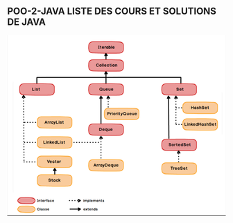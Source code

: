 ## POO-2-JAVA LISTE DES COURS ET SOLUTIONS DE JAVA

<img src="https://github.com/UNIVERSITE-SAINT-JEAN/LICENCE_2/blob/main/JAVA/Collection/collection.PNG?raw=true"/>
